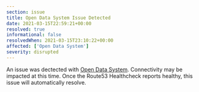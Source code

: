 ```yaml
---
section: issue
title: Open Data System Issue Detected
date: 2021-03-15T22:59:21+00:00
resolved: true
informational: false
resolvedWhen: 2021-03-15T23:10:22+00:00
affected: ['Open Data System']
severity: disrupted
---
```

An issue was dectected with [Open Data System](https://data.sba.gov).  Connectivity may be impacted at this time.  Once the Route53 Healthcheck reports healthy, this issue will automatically resolve.
